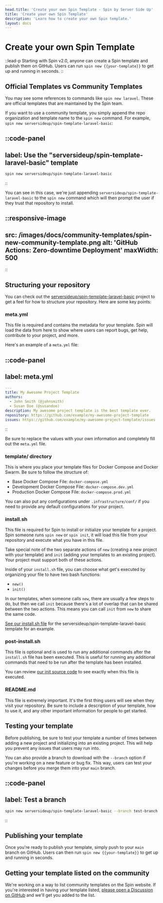 ```yaml
---
head.title: 'Create your own Spin Template - Spin by Server Side Up'
title: 'Create your own Spin Template'
description: 'Learn how to create your own Spin template.'
layout: docs
---
```


# Create your own Spin Template
::lead-p
Starting with Spin v2.0, anyone can create a Spin template and publish them on GitHub. Users can run `spin new {{your-template}}` to get up and running in seconds.
::

## Official Templates vs Community Templates
You may see some references to commands like `spin new laravel`. These are official templates that are maintained by the Spin team.

If you want to use a community template, you simply append the repo organization and template name to the `spin new` command. For example, `spin new serversideup/spin-template-laravel-basic`:

::code-panel
---
label: Use the "serversideup/spin-template-laravel-basic" template
---
```bash
spin new serversideup/spin-template-laravel-basic
```
::

You can see in this case, we're just appending `serversideup/spin-template-laravel-basic` to the `spin new` command which will then prompt the user if they trust that repository to install.

::responsive-image
---
src: /images/docs/community-templates/spin-new-community-template.png
alt: 'GitHub Actions: Zero-downtime Deployment'
maxWidth: 500
---
::

## Structuring your repository
You can check out the [serversideup/spin-template-laravel-basic](https://github.com/serversideup/spin-template-laravel-basic) project to get a feel for how to structure your repository. Here are some key points:

### meta.yml
This file is required and contains the metadata for your template. Spin will load the data from here to show where users can report bugs, get help, contribute to your project, and more.

Here's an example of a `meta.yml` file:

::code-panel
---
label: meta.yml
---
```yaml
---
title: My Awesome Project Template
authors:
  - John Smith (@johnsmith)
  - Susan Doe (@susandoe)
description: My awesome project template is the best template ever.
repository: https://github.com/example/my-awesome-project-template
issues: https://github.com/example/my-awesome-project-template/issues
```
::

Be sure to replace the values with your own information and completely fill out the `meta.yml` file.

### template/ directory
This is where you place your template files for Docker Compose and Docker Swarm. Be sure to follow the structure of:

- Base Docker Compose File: `docker-compose.yml`
- Development Docker Compose File: `docker-compose.dev.yml`
- Production Docker Compose File: `docker-compose.prod.yml`

You can also put any configurations under `.infrastructure/conf/` if you need to provide any default configurations for your project.

### install.sh
This file is required for Spin to install or initialize your template for a project. Spin someone runs `spin new` or `spin init`, it will load this file from your repository and execute what you have in this file.

Take special note of the two separate actions of `new` (creating a new project with your template) and `init` (adding your templates to an existing project). Your project must support both of these actions.

Inside of your `install.sh` file, you can choose what get's executed by organizing your file to have two bash functions:

- `new()`
- `init()`

In our templates, when someone calls `new`, there are usually a few steps to do, but then we call `init` because there's a lot of overlap that can be shared between the two actions. This means you can call `init` from `new` to share the same code.

[See our install.sh file](https://github.com/serversideup/spin-template-laravel-basic/blob/main/install.sh) for the serversideup/spin-template-laravel-basic template for an example.

### post-install.sh
This file is optional and is used to run any additional commands after the `install.sh` file has been executed. This is useful for running any additional commands that need to be run after the template has been installed.

You can review [our init source code](https://github.com/serversideup/spin/blob/main/lib/actions/init.sh) to see exactly when this file is executed.

### README.md
This file is extremely important. It's the first thing users will see when they visit your repository. Be sure to include a description of your template, how to use it, and any other important information for people to get started.

## Testing your template
Before publishing, be sure to test your template a number of times between adding a new project and initializing into an existing project. This will help you prevent any issues that users may run into.

You can also provide a branch to download with the `--branch` option if you're working on a new feature or bug fix. This way, users can test your changes before you merge them into your `main` branch.

::code-panel
---
label: Test a branch
---
```bash
spin new serversideup/spin-template-laravel-basic --branch test-branch
```
::

## Publishing your template
Once you're ready to publish your template, simply push to your `main` branch on GitHub. Users can then run `spin new {{your-template}}` to get up and running in seconds.

## Getting your template listed on the community
We're working on a way to list community templates on the Spin website. If you're interested in having your template listed, [please open a Discussion on GitHub](https://github.com/serversideup/spin/discussions) and we'll get you added to the list.